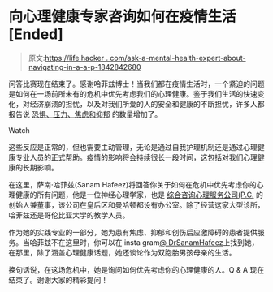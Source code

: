# 向心理健康专家咨询如何在疫情生活[Ended]

> 原文:[https://life hacker . com/ask-a-mental-health-expert-about-navigating-in-a-a-p-1842842680](https://lifehacker.com/ask-a-mental-health-expert-about-navigating-life-in-a-p-1842842680)

问答比赛现在结束了。感谢哈菲兹博士！当我们都在疫情生活时，一个紧迫的问题是如何在一场前所未有的危机中优先考虑我们的心理健康。鉴于我们生活的快速变化，对经济崩溃的担忧，以及对我们所爱的人的安全和健康的不断担忧，许多人都报告说 [恐惧、压力、焦虑和抑郁](https://www.nytimes.com/2020/04/09/opinion/sunday/coronavirus-depression-anxiety.html) 的数量增加了。

Watch

这些反应是正常的，但也需要主动管理，无论是通过自我护理机制还是通过心理健康专业人员的正式帮助。疫情的影响将会持续很长一段时间，这包括对我们心理健康的长期影响。

在这里，萨南·哈菲兹(Sanam Hafeez)将回答你关于如何在危机中优先考虑你的心理健康的所有问题，他是一位神经心理学家，也是 [综合咨询心理服务公司(P.C.](http://comprehendthemind.com/about-us/) 的创始人兼董事，该公司在皇后区和曼哈顿都设有办公室。除了经营这家大型诊所，哈菲兹还是哥伦比亚大学的教学人员。

作为她的实践专业的一部分，她为患有焦虑、抑郁和创伤后应激障碍的患者提供服务。当哈菲兹不在这里时，你可以在 insta gram[@ DrSanamHafeez](https://www.instagram.com/drsanamhafeez/?hl=en)上找到她，在那里，除了涵盖心理健康话题，她还谈论作为双胞胎男孩母亲的生活。

换句话说，在这场危机中，她是询问如何优先考虑你的心理健康的人。Q & A 现在结束了。谢谢大家的精彩提问！